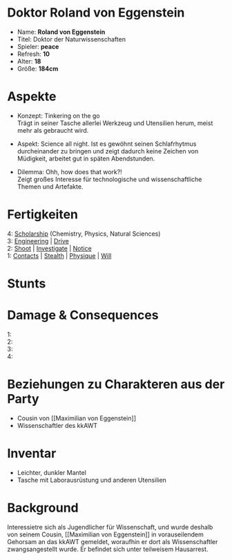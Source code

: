 # Doktor Roland von Eggenstein

* Name: **Roland von Eggenstein**
* Titel: Doktor der Naturwissenschaften
* Spieler: **peace**
* Refresh: **10**
* Alter: **18**
* Größe: **184cm**

# Aspekte

* Konzept: Tinkering on the go  
Trägt in seiner Tasche allerlei Werkzeug und Utensilien herum, meist mehr als gebraucht wird.

* Aspekt: Science all night. 
Ist es gewöhnt seinen Schlafrhytmus durcheinander zu bringen und zeigt dadurch keine Zeichen von Müdigkeit, arbeitet gut in späten Abendstunden.

* Dilemma: Ohh, how does that work?!  
Zeigt großes Interesse für technologische und wissenschaftliche Themen und Artefakte.

# Fertigkeiten

4: [Scholarship][skills_scholarship] (Chemistry, Physics, Natural Sciences)  
3: [Engineering][skills_engineering] | [Drive][skills_drive]  
2: [Shoot][skills_shoot] | [Investigate][skills_investigate] | [Notice][skills_notice]  
1: [Contacts][skills_contacts] | [Stealth][skills_stealth] | [Physique][skills_physique] | [Will][skills_will]  

# Stunts

# Damage & Consequences

1:  
2:  
3:   
4: 

# Beziehungen zu Charakteren aus der Party

* Cousin von [[Maximilian von Eggenstein]]
* Wissenschaftler des kkAWT

# Inventar

* Leichter, dunkler Mantel
* Tasche mit Laborausrüstung und anderen Utensilien

# Background

Interessietre sich als Jugendlicher für Wissenschaft, und wurde deshalb von seinem Cousin, [[Maximilian von Eggenstein]] in vorauseilendem Gehorsam an das kkAWT gemeldet, woraufhin er dort als Wissenschaftler zwangsangestellt wurde. Er befindet sich unter teilweisem Hausarrest.

[skills_fight]: http://fate-srd.com/fate-core/Fight
[skills_shoot]: http://fate-srd.com/fate-core/Shoot
[skills_physique]: http://fate-srd.com/fate-core/Physique
[skills_notice]: http://fate-srd.com/fate-core/Notice
[skills_resources]: http://fate-srd.com/fate-core/Resources
[skills_athletics]: http://fate-srd.com/fate-core/Athletics
[skills_drive]: http://fate-srd.com/fate-core/Drive
[skills_will]: http://fate-srd.com/fate-core/Will
[skills_contacts]: http://fate-srd.com/fate-core/Contacts
[skills_stealth]: http://fate-srd.com/fate-core/Stealth
[skills_scholarship]: http://fate-srd.com/fate-core/Lore
[skills_engineering]: http://fate-srd.com/fate-core/Craft
[skills_investigate]: https://fate-srd.com/fate-core/investigate
[hungary-austrian-military]: https://de.wikipedia.org/wiki/Militärische_Ausrüstung_der_Infanterie_im_Ersten_Weltkrieg#.C3.96sterreich-Ungarn